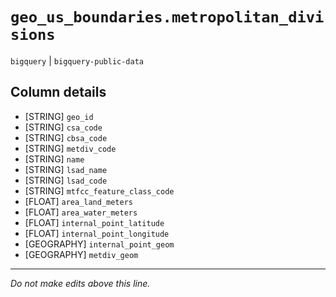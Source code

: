 # `geo_us_boundaries.metropolitan_divisions`
`bigquery` | `bigquery-public-data`

## Column details
* [STRING]    `geo_id`
* [STRING]    `csa_code`
* [STRING]    `cbsa_code`
* [STRING]    `metdiv_code`
* [STRING]    `name`
* [STRING]    `lsad_name`
* [STRING]    `lsad_code`
* [STRING]    `mtfcc_feature_class_code`
* [FLOAT]     `area_land_meters`
* [FLOAT]     `area_water_meters`
* [FLOAT]     `internal_point_latitude`
* [FLOAT]     `internal_point_longitude`
* [GEOGRAPHY] `internal_point_geom`
* [GEOGRAPHY] `metdiv_geom`

-------------------------------------------------------------------------------
*Do not make edits above this line.*

